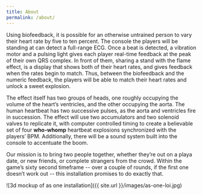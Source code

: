 ```yaml
---
title: About
permalink: /about/
---
```


Using biofeedback, it is possible for an otherwise untrained person to vary their heart rate by five to
ten percent. The console the players will be standing at can detect a full-range ECG. Once a beat is
detected, a vibration motor and a pulsing light gives each player real-time feedback at the peak of
their own QRS complex. In front of them, sharing a stand with the flame effect, is a display that
shows both of their heart rates, and gives feedback when the rates begin to match. Thus, between the
biofeedback and the numeric feedback, the players will be able to match their heart rates and unlock
a sweet explosion.

The effect itself has two groups of heads, one roughly occupying the volume of the heart’s
ventricles, and the other occupying the aorta. The human heartbeat has two successive pulses, as the
aorta and ventricles fire in succession. The effect will use two accumulators and two solenoid
valves to replicate it, with computer controlled timing to create a believable set of four
**who-whomp** heartbeat explosions synchronized with the players’ BPM. Additionally, there will be a
sound system built into the console to accentuate the boom.

Our mission is to bring two people together, whether they’re out on a playa date, or new
friends, or complete strangers from the crowd. Within the game’s sixty second timeframe -- over a
couple of rounds, if the first one doesn’t work out -- this installation promises to do exactly
that.


![3d mockup of as one installation]({{ site.url }}/images/as-one-loi.jpg)

